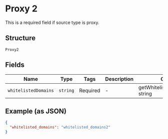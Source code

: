 
# Proxy 2

This is a required field if source type is proxy.

## Structure

`Proxy2`

## Fields

| Name | Type | Tags | Description | Getter | Setter |
|  --- | --- | --- | --- | --- | --- |
| `whitelistedDomains` | `string` | Required | - | getWhitelistedDomains(): string | setWhitelistedDomains(string whitelistedDomains): void |

## Example (as JSON)

```json
{
  "whitelisted_domains": "whitelisted_domains2"
}
```

